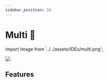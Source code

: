```yaml
---
sidebar_position: 10
---
```


# Multi 🚧

import Image from '../../assets/IDEs/multi.png';

<div style={{textAlign: 'center'}}>
  <img src={Image} style={{width: "750px"}} />
</div>

## Features
